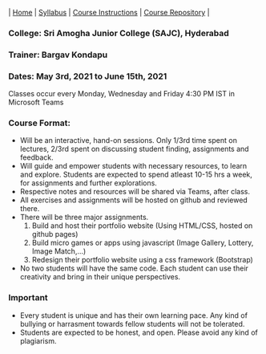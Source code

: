 | [Home](https://bargavkondapu.com/sajc-web-development-101/) | [Syllabus](https://bargavkondapu.com/sajc-web-development-101/introduction/syllabus) | [Course Instructions](https://bargavkondapu.com/sajc-web-development-101/introduction/course-instructions) | [Course Repository](https://github.com/bhar1red/sajc-web-development-101) |

### College: Sri Amogha Junior College  (SAJC), Hyderabad
### Trainer: Bargav Kondapu


### Dates: May 3rd, 2021 to June 15th, 2021
Classes occur every Monday, Wednesday and Friday 4:30 PM IST  in Microsoft Teams

### Course Format: 

- Will be an interactive, hand-on sessions. Only 1/3rd time spent on lectures, 2/3rd spent on discussing student finding, assignments and feedback. 
- Will guide and empower students with necessary resources, to learn and explore. Students are expected to spend atleast 10-15 hrs a week, for assignments and further explorations. 
- Respective notes and resources will be shared via Teams, after class. 
- All exercises and assignments will be hosted on github and reviewed there. 
- There will be three major assignments. 
  1. Build and host their portfolio website (Using HTML/CSS, hosted on github pages)
  2. Build micro games or apps using javascript (Image Gallery, Lottery, Image Match,...)
  3. Redesign their portfolio website using a css framework (Bootstrap)
- No two students will have the same code. Each student can use their creativity and bring in their unique perspectives. 


### Important 
- Every student is unique and has their own learning pace. Any kind of bullying or harrasment towards fellow students will not be tolerated. 
- Students are expected to be honest, and open. Please avoid any kind of plagiarism. 

